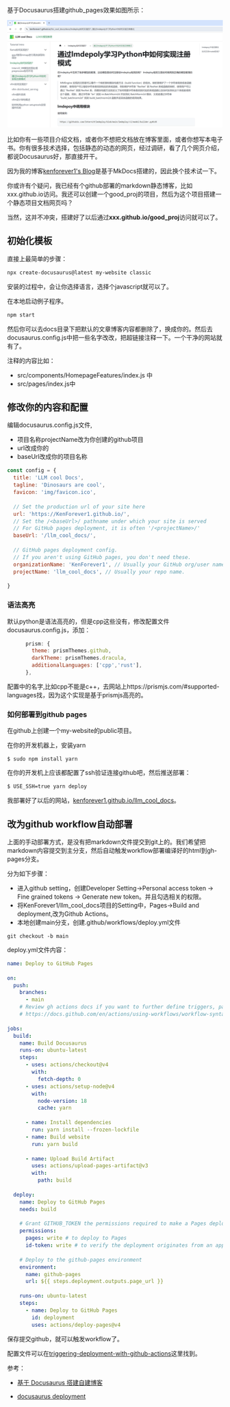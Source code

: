 
基于Docusaurus搭建github_pages效果如图所示：

![](https://raw.githubusercontent.com/KenForever1/CDN/main/llm_cool_docs.png)

比如你有一些项目介绍文档，或者你不想把文档放在博客里面，或者你想写本电子书。你有很多技术选择，包括静态的动态的网页，经过调研，看了几个网页介绍，都说Docusaurus好，那直接开干。

因为我的博客[kenforever1's Blog](https://kenforever1.github.io/)是基于MkDocs搭建的，因此换个技术试一下。

你或许有个疑问，我已经有个github部署的markdown静态博客，比如xxx.github.io访问。我还可以创建一个good_proj的项目，然后为这个项目搭建一个静态项目文档网页吗？

当然，这并不冲突，搭建好了以后通过**xxx.github.io/good_proj**访问就可以了。

## 初始化模板

直接上最简单的步骤：
```bash
npx create-docusaurus@latest my-website classic
```

安装的过程中，会让你选择语言，选择个javascript就可以了。

在本地启动例子程序。
```bash
npm start
```

然后你可以去docs目录下把默认的文章博客内容都删除了，换成你的。然后去docusaurus.config.js中把一些名字改改，把超链接注释一下。一个干净的网站就有了。

注释的内容比如：
+ src/components/HomepageFeatures/index.js 中
+ src/pages/index.js中

## 修改你的内容和配置

编辑docusaurus.config.js文件,
+ 项目名称projectName改为你创建的github项目
+ url改成你的
+ baseUrl改成你的项目名称
  
```js
const config = {
  title: 'LLM cool Docs',
  tagline: 'Dinosaurs are cool',
  favicon: 'img/favicon.ico',

  // Set the production url of your site here
  url: 'https://KenForever1.github.io/',
  // Set the /<baseUrl>/ pathname under which your site is served
  // For GitHub pages deployment, it is often '/<projectName>/'
  baseUrl: '/llm_cool_docs/',

  // GitHub pages deployment config.
  // If you aren't using GitHub pages, you don't need these.
  organizationName: 'KenForever1', // Usually your GitHub org/user name.
  projectName: 'llm_cool_docs', // Usually your repo name.

}
```

### 语法高亮

默认python是语法高亮的，但是cpp这些没有，修改配置文件docusaurus.config.js，添加：
```js
      prism: {
        theme: prismThemes.github,
        darkTheme: prismThemes.dracula,
        additionalLanguages: ['cpp','rust'],
      },
```
配置中的名字,比如cpp不能是c++，去网站上https://prismjs.com/#supported-languages找，因为这个实现是基于prismjs高亮的。

### 如何部署到github pages

在github上创建一个my-website的public项目。

在你的开发机器上，安装yarn
```
$ sudo npm install yarn
```

在你的开发机上应该都配置了ssh验证连接github吧，然后推送部署：
```bash
$ USE_SSH=true yarn deploy
```

我部署好了以后的网站，[kenforever1.github.io/llm_cool_docs](https://kenforever1.github.io/llm_cool_docs/docs/intro)。

## 改为github workflow自动部署

上面的手动部署方式，是没有把markdown文件提交到git上的。我们希望把markdown内容提交到主分支，然后自动触发workflow部署编译好的html到gh-pages分支。

分为如下步骤：
+ 进入github setting，创建Developer Setting->Personal access token -> Fine grained tokens -> Generate new token。并且勾选相关的权限。
+ 将KenForever1/llm_cool_docs项目的Setting中，Pages->Build and deployment,改为Github Actions。
+ 本地创建main分支，创建.github/workflows/deploy.yml文件

```
git checkout -b main
```

deploy.yml文件内容：
```yaml
name: Deploy to GitHub Pages

on:
  push:
    branches:
      - main
    # Review gh actions docs if you want to further define triggers, paths, etc
    # https://docs.github.com/en/actions/using-workflows/workflow-syntax-for-github-actions#on

jobs:
  build:
    name: Build Docusaurus
    runs-on: ubuntu-latest
    steps:
      - uses: actions/checkout@v4
        with:
          fetch-depth: 0
      - uses: actions/setup-node@v4
        with:
          node-version: 18
          cache: yarn

      - name: Install dependencies
        run: yarn install --frozen-lockfile
      - name: Build website
        run: yarn build

      - name: Upload Build Artifact
        uses: actions/upload-pages-artifact@v3
        with:
          path: build

  deploy:
    name: Deploy to GitHub Pages
    needs: build

    # Grant GITHUB_TOKEN the permissions required to make a Pages deployment
    permissions:
      pages: write # to deploy to Pages
      id-token: write # to verify the deployment originates from an appropriate source

    # Deploy to the github-pages environment
    environment:
      name: github-pages
      url: ${{ steps.deployment.outputs.page_url }}

    runs-on: ubuntu-latest
    steps:
      - name: Deploy to GitHub Pages
        id: deployment
        uses: actions/deploy-pages@v4
```

保存提交github，就可以触发workflow了。

配置文件可以在[triggering-deployment-with-github-actions](https://docusaurus.io/docs/deployment#triggering-deployment-with-github-actions)这里找到。

参考：
+ [基于 Docusaurus 搭建自建博客](https://magicpenta.github.io/blog/2022/02/15/docusaurus/#35-%E8%AF%AD%E6%B3%95%E9%AB%98%E4%BA%AE)

+ [docusaurus deployment](https://docusaurus.io/zh-CN/docs/deployment)
